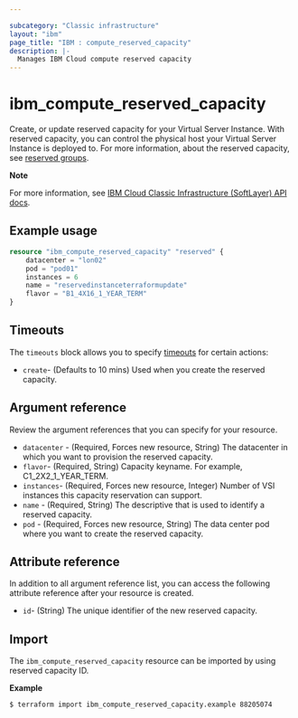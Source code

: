 ```yaml
---

subcategory: "Classic infrastructure"
layout: "ibm"
page_title: "IBM : compute_reserved_capacity"
description: |-
  Manages IBM Cloud compute reserved capacity
---
```



# ibm_compute_reserved_capacity
Create, or update reserved capacity for your Virtual Server Instance. With reserved capacity, you can control the physical host your Virtual Server Instance is deployed to. For more information, about the reserved capacity, see [reserved groups](https://cloud.ibm.com/docs/virtual-servers?topic=virtual-servers-about-reserved-virtual-servers). 

**Note**

For more information, see [IBM Cloud Classic Infrastructure (SoftLayer) API docs](https://sldn.softlayer.com/reference/datatypes/SoftLayer_Virtual_ReservedCapacityGroup).

## Example usage

```terraform
resource "ibm_compute_reserved_capacity" "reserved" {
    datacenter = "lon02"
    pod = "pod01"
    instances = 6
    name = "reservedinstanceterraformupdate"
    flavor = "B1_4X16_1_YEAR_TERM"
}
```

## Timeouts
The `timeouts` block allows you to specify [timeouts](https://www.terraform.io/docs/language/resources/syntax.html) for certain actions:  

- `create`- (Defaults to 10 mins) Used when you create the reserved capacity.

## Argument reference
Review the argument references that you can specify for your resource. 

- `datacenter` - (Required, Forces new resource, String) The datacenter in which you want to provision the reserved capacity.
- `flavor`- (Required, String) Capacity keyname. For example, C1_2X2_1_YEAR_TERM.
- `instances`- (Required, Forces new resource, Integer) Number of VSI instances this capacity reservation can support.
- `name` - (Required, String) The descriptive that is used to identify a reserved capacity.
- `pod` - (Required, Forces new resource, String) The data center pod where you want to create the reserved capacity.

## Attribute reference
In addition to all argument reference list, you can access the following attribute reference after your resource is created.

- `id`- (String) The unique identifier of the new reserved capacity.

## Import
The `ibm_compute_reserved_capacity` resource can be imported by using reserved capacity ID.

**Example**

```
$ terraform import ibm_compute_reserved_capacity.example 88205074
```